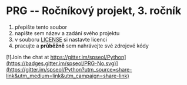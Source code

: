 # PRG -- Ročníkový projekt, 3. ročník

1. přepište tento soubor
1. napište sem název a zadání svého projektu
1. v souboru [LICENSE](LICENSE) si nastavte licenci
1. pracujte a **průběžně** sem nahrávejte své zdrojové kódy

[![Join the chat at https://gitter.im/spseol/Python](https://badges.gitter.im/spseol/PRG-No.svg)](https://gitter.im/spseol/Python?utm_source=share-link&utm_medium=link&utm_campaign=share-link)
